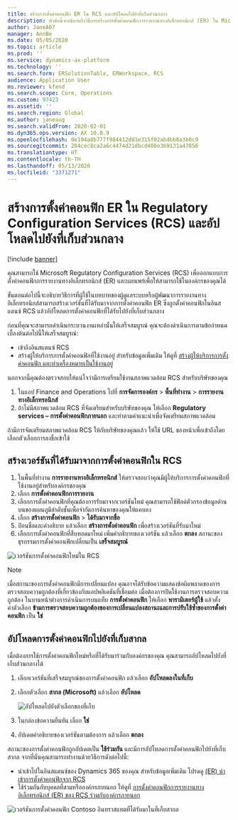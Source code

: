 ```yaml
---
title: สร้างการตั้งค่าคอนฟิก ER ใน RCS และอัปโหลดไปยังที่เก็บส่วนกลาง
description: หัวข้อนี้จะอธิบายถึงวิธีการสร้างการตั้งค่าคอนฟิกการรายงานทางอิเล็กทรอนิกส์ (ER) ใน Microsoft Regulatory Configuration Services (RCS) และอัปโหลดไปยังที่เก็บส่วนกลาง
author: JaneA07
manager: AnnBe
ms.date: 05/05/2020
ms.topic: article
ms.prod: ''
ms.service: dynamics-ax-platform
ms.technology: ''
ms.search.form: ERSolutionTable, ERWorkspace, RCS
audience: Application User
ms.reviewer: kfend
ms.search.scope: Core, Operations
ms.custom: 97423
ms.assetid: ''
ms.search.region: Global
ms.author: janeaug
ms.search.validFrom: 2020-02-01
ms.dyn365.ops.version: AX 10.0.9
ms.openlocfilehash: 0e194a8b777f984412d81e315f92ab4bb8a3b0c9
ms.sourcegitcommit: 204cec8ca2a6c4474d21dbcd408e369131a47856
ms.translationtype: HT
ms.contentlocale: th-TH
ms.lasthandoff: 05/13/2020
ms.locfileid: "3371271"
---
```

# <a name="create-er-configurations-in-regulatory-configuration-services-rcs-and-upload-them-to-the-global-repository"></a>สร้างการตั้งค่าคอนฟิก ER ใน Regulatory Configuration Services (RCS) และอัปโหลดไปยังที่เก็บส่วนกลาง

[!include [banner](../includes/banner.md)]

คุณสามารถใช้ Microsoft Regulatory Configuration Services (RCS) เพื่อออกแบบการตั้งค่าคอนฟิกการรายงานทางอิเล็กทรอนิกส์ (ER) และเผยแพร่เพื่อให้สามารถใช้ในองค์กรของคุณได้

ขั้นตอนต่อไปนี้จะอธิบายวิธีการที่ผู้ใช้ในบทบาทของผู้ดูแลระบบหรือผู้พัฒนาการรายงานทางอิเล็กทรอนิกส์สามารถสร้างเวอร์ชันที่ได้รับมาจากการตั้งค่าคอนฟิก ER ซึ่งถูกตั้งค่าคอนฟิกในอินสแตนซ์ RCS แล้วอัปโหลดการตั้งค่าคอนฟิกที่ได้รับไปยังที่เก็บส่วนกลาง 

ก่อนที่คุณจะสามารถดำเนินกระบวนงานเหล่านั้นให้เสร็จสมบูรณ์ คุณจะต้องดำเนินการตามข้อกำหนดเบื้องต้นต่อไปนี้ให้เสร็จสมบูรณ์:

- เข้าถึงอินสแตนซ์ RCS
- สร้างผู้ให้บริการการตั้งค่าคอนฟิกที่ใช้งานอยู่ สำหรับข้อมูลเพิ่มเติม ให้ดูที่ [สร้างผู้ให้บริการการตั้งค่าคอนฟิก และทำเครื่องหมายเป็นใช้งานอยู่](../../fin-ops-core/dev-itpro/analytics/tasks/er-configuration-provider-mark-it-active-2016-11.md)

นอกจากนี้คุณต้องตรวจสอบให้แน่ใจว่ามีการเตรียมใช้งานสภาพแวดล้อม RCS สำหรับบริษัทของคุณ

1. ในแอป Finance and Operations ไปที่ **การจัดการองค์กร** \> **พื้นที่ทำงาน** \> **การรายงานทางอิเล็กทรอนิกส์**
2. ถ้าไม่มีสภาพแวดล้อม RCS ที่จัดเตรียมสำหรับบริษัทของคุณ ให้เลือก **Regulatory services – การตั้งค่าคอนฟิกภายนอก** และทำตามคำแนะนำเพื่อจัดเตรียมสภาพแวดล้อม

ถ้ามีการจัดเตรียมสภาพแวดล้อม RCS ให้กับบริษัทของคุณแล้ว ให้ใช้ URL ของหน้าเพื่อเข้าถึงโดยเลือกตัวเลือกการลงชื่อเข้าใช้

## <a name="create-a-derived-version-of-a-configuration-in-rcs"></a>สร้างเวอร์ชันที่ได้รับมาจากการตั้งค่าคอนฟิกใน RCS

1. ในพื้นที่ทำงาน **การรายงานทางอิเล็กทรอนิกส์** ให้ตรวจสอบว่าคุณมีผู้ให้บริการการตั้งค่าคอนฟิกที่ใช้งานอยู่สำหรับองค์กรของคุณ 
2. เลือก **การตั้งค่าคอนฟิกการรายงาน**
3. เลือกการตั้งค่าคอนฟิกที่คุณต้องการรับมาจากเวอร์ชันใหม่ คุณสามารถใช้ฟิลด์ตัวกรองข้อมูลด้านบนของแผนภูมิลำดับชั้นเพื่อจำกัดการค้นหาของคุณให้แคบลง
4. เลือก **สร้างการตั้งค่าคอนฟิก** \> **ได้รับมาจากชื่อ**
5. ป้อนชื่อและคำอธิบาย แล้วเลือก **สร้างการตั้งค่าคอนฟิก** เพื่อสร้างเวอร์ชันที่รับมาใหม่
6. เลือกการตั้งค่าคอนฟิกที่สืบทอดมาใหม่ เพิ่มคำอธิบายของเวอร์ชัน แล้วเลือก **ตกลง** สถานะของธุรกรรมการตั้งค่าคอนฟิกเปลี่ยนเป็น **เสร็จสมบูรณ์**

![เวอร์ชันการตั้งค่าคอนฟิกใหม่ใน RCS](https://github.com/MicrosoftDocs/Dynamics-365-Operations/blob/Janeaug_RCSdocs/articles/finance/localizations/media/RCS_CompleteConfig.JPG)

> [!NOTE]
> เมื่อสถานะของการตั้งค่าคอนฟิกมีการเปลี่ยนแปลง คุณอาจได้รับข้อความแสดงข้อผิดพลาดของการตรวจสอบความถูกต้องที่เกี่ยวข้องกับแอปพลิเคชันที่เชื่อมต่อ เมื่อต้องการปิดใช้งานการตรวจสอบความถูกต้อง ในบานหน้าต่างการดำเนินการบนแท็บ **การตั้งค่าคอนฟิก** ให้เลือก **พารามิเตอร์ผู้ใช้** แล้วตั้งค่าตัวเลือก **ข้ามการตรวจสอบความถูกต้องของการเปลี่ยนแปลงสถานะและการปรับใช้ซ้ำของการตั้งค่าคอนฟิก** เป็น **ใช่** 

## <a name="upload-a-configuration-to-the-global-repository"></a>อัปโหลดการตั้งค่าคอนฟิกไปยังที่เก็บสากล

เมื่อต้องการใช้การตั้งค่าคอนฟิกใหม่หรือที่ได้รับมาร่วมกับองค์กรของคุณ คุณสามารถอัปโหลดไปยังที่เก็บส่วนกลางได้

1. เลือกเวอร์ชันที่เสร็จสมบูรณ์ของการตั้งค่าคอนฟิก แล้วเลือก **อัปโหลดลงในที่เก็บ**
2. เลือกตัวเลือก **สากล (Microsoft)** แล้วเลือก **อัปโหลด**

    ![อัปโหลดไปยังตัวเลือกของที่เก็บ](https://github.com/MicrosoftDocs/Dynamics-365-Operations/blob/Janeaug_RCSdocs/articles/finance/localizations/media/RCS_Upload_to_GlobalRepo_options.JPG)

3. ในกล่องข้อความยืนยัน เลือก **ใช่** 
4. อัปเดตคำอธิบายของเวอร์ชันตามต้องการ แล้วเลือก **ตกลง** 

สถานะของการตั้งค่าคอนฟิกถูกอัปเดตเป็น **ใช้ร่วมกัน** และมีการอัปโหลดการตั้งค่าคอนฟิกไปยังที่เก็บสากล จากที่นั่นคุณสามารถทำงานด้วยวิธีการดังต่อไปนี้:

- นำเข้าไปในอินสแตนซ์ของ Dynamics 365 ของคุณ สำหรับข้อมูลเพิ่มเติม โปรดดู [(ER) นำเข้าการตั้งค่าคอนฟิกจาก RCS](../../fin-ops-core/dev-itpro/analytics/tasks/import-configuration-rcs.md)
- ใช้ร่วมกันกับบุคคลที่สามหรือองค์กรภายนอก ให้ดูที่ [การตั้งค่าคอนฟิกการรายงานทางอิเล็กทรอนิกส์ (ER) ของ RCS ร่วมกับองค์กรภายนอก](https://github.com/MicrosoftDocs/Dynamics-365-Operations/blob/Janeaug_RCSdocs/articles/finance/localizations/media/rcs-global-share-configuration.md)

![เวอร์ชันการตั้งค่าคอนฟิก Contoso อินทราสแทตที่ได้รับมาในที่เก็บสากล](https://github.com/MicrosoftDocs/Dynamics-365-Operations/blob/Janeaug_RCSdocs/articles/finance/localizations/media/RCS_Config_upload_GlobalRepo.JPG)
